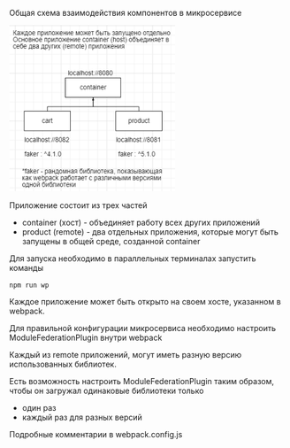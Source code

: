 Общая схема взаимодействия компонентов в микросервисе


<img src="./asset/main schema.png" width="300" height="300"/>

Приложение состоит из трех частей
- container (хост) - объединяет работу всех других приложений
- product (remote) - два отдельных приложения, которые могут быть запущены в общей среде, созданной container

Для запуска необходимо в параллельных терминалах запустить команды
```
npm run wp
```

Каждое приложение может быть открыто на своем хосте, указанном в webpack.

Для правильной конфигурации микросервиса необходимо настроить ModuleFederationPlugin внутри webpack

Каждый из remote приложений, могут иметь разную версию использованных библиотек.

Есть возможность настроить ModuleFederationPlugin таким образом, чтобы он загружал одинаковые библиотеки только
- один раз
- каждый раз для разных версий

Подробные комментарии в webpack.config.js
